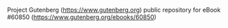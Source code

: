 Project Gutenberg (https://www.gutenberg.org) public repository for eBook #60850 (https://www.gutenberg.org/ebooks/60850)
